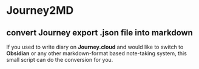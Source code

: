 # Journey2MD
convert Journey export .json file into markdown
---
If you used to write diary on **Journey.cloud** and would like to switch to **Obsidian** or any other markdown-format based note-taking system, this small script can do the conversion for you.

